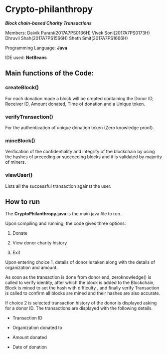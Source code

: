 
# Crypto-philanthropy
***Block chain-based Charity Transactions***

Members:
Daivik Purani(2017A7PS0166H)
Vivek Soni(2017A7PS0173H)
Dhruvil Shah(2017A7PS1566H)
Sheth Smit(2017A7PS1666H)

Programming Language: **Java**

IDE used: **NetBeans**

## Main functions of the Code:

### createBlock()

For each donation made a block will be created containing the Donor ID, Receiver ID, Amount donated, Time of donation and a Unique token.

### verifyTransaction()

For the authentication of unique donation token (Zero knowledge proof).

### mineBlock()

Verification of the confidentiality and integrity of the blockchain by using the hashes of preceding or succeeding blocks and it is validated by majority of miners.

### viewUser()

Lists all the successful transaction against the user.

## How to run

The **CryptoPhilanthropy.java** is the main java file to run.

Upon compiling and running, the code gives three options:

1. Donate

2. View donor charity history

3. Exit

Upon entering choice 1, details of donor is taken along with the details of organization and amount.	

As soon as the transaction is done from donor end, zeroknowledge() is called to verify identity, after which the block is added to the Blockchain, Block is mined to set the hash with difficulty , and finally verify Transaction is called to confirm all blocks are mined and their hashes are also accurate.

If choice 2 is selected transaction history of the donor is displayed asking for a donor ID. The transactions are displayed with the following details.

*	Transaction ID

*	Organization donated to

*	Amount donated

*	Date of donation


